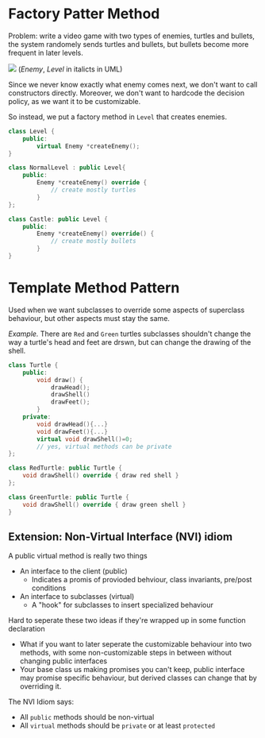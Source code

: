 # Factory Patter Method
Problem: write a video game with two types of enemies, turtles and bullets, the system randomely sends turtles and bullets, but bullets become more frequent in later levels.

![](2022-07-07-12-01-30.png) (*Enemy*, *Level* in italicts in UML)

Since we never know exactly what enemy comes next, we don't want to call constructors directly. Moreover, we don't want to hardcode the decision policy, as we want it to be customizable.

So instead, we put a factory method in `Level` that creates enemies. 

```c++
class Level {
    public:
        virtual Enemy *createEnemy();
}

class NormalLevel : public Level{
    public:
        Enemy *createEnemy() override {
            // create mostly turtles
        }
}; 

class Castle: public Level {
    public:
        Enemy *createEnemy() override() {
            // create mostly bullets
        }
}
```

# Template Method Pattern
Used when we want subclasses to override some aspects of superclass behaviour, but other aspects must stay the same.

*Example.* There are `Red` and `Green` turtles subclasses shouldn't change the way a turtle's head and feet are drswn, but can change the drawing of the shell.

```c++
class Turtle {
    public:
        void draw() {
            drawHead();
            drawShell()
            drawFeet();
        }
    private:
        void drawHead(){...}
        void drawFeet(){...}
        virtual void drawShell()=0;
        // yes, virtual methods can be private
}; 

class RedTurtle: public Turtle {
    void drawShell() override { draw red shell }
}; 

class GreenTurtle: public Turtle {
    void drawShell() override { draw green shell }
}
```

## Extension: Non-Virtual Interface (NVI) idiom
A public virtual method is really two things
- An interface to the client (public)
  - Indicates a promis of provioded behviour, class invariants, pre/post conditions
- An interface to subclasses (virtual)
  - A "hook" for subclasses to insert specialized behaviour

Hard to seperate these two ideas if they're wrapped up in some function declaration

- What if you want to later seperate the customizable behaviour into two methods, with some non-customizable steps in between without changing public interfaces
- Your base class us making promises you can't keep, public interface may promise specific behaviour, but derived classes can change that by overriding it.

The NVI Idiom says:
- All `public` methods should be non-virtual
- All `virtual` methods should be `private` or at least `protected`

